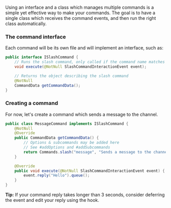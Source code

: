 Using an interface and a class which manages multiple commands is a simple yet effective way to make your commands.
The goal is to have a single class which receives the command events, and then run the right class automatically.

### The command interface
Each command will be its own file and will implement an interface, such as:
```java
public interface ISlashCommand {
    // Runs the slash command, only called if the command name matches 
    void execute(@NotNull SlashCommandInteractionEvent event);

    // Returns the object describing the slash command
    @NotNull
    CommandData getCommandData();
}
```

### Creating a command
For now, let's create a command which sends a message to the channel.
```java
public class MessageCommand implements ISlashCommand {
    @NotNull
    @Override
    public CommandData getCommandData() {
        // Options & subcommands may be added here
        // See #addOptions and #addSubcommands
        return Commands.slash("message", "Sends a message to the channel this was executed in.");
    }

    @Override
    public void execute(@NotNull SlashCommandInteractionEvent event) {
        event.reply("Hello").queue();
    }
}
```
**Tip:** If your command reply takes longer than 3 seconds, consider deferring the event and edit your reply using the hook.
